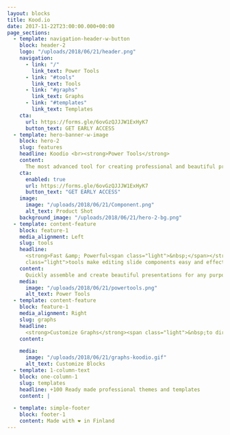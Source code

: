 ```yaml
---
layout: blocks
title: Kood.io
date: 2017-11-22T23:00:00.000+00:00
page_sections:
  - template: navigation-header-w-button
    block: header-2
    logo: "/uploads/2018/06/21/header.png"
    navigation:
      - link: "/"
        link_text: Power Tools
      - link: "#tools"
        link_text: Tools
      - link: "#graphs"
        link_text: Graphs
      - link: "#templates"
        link_text: Templates
    cta:
      url: https://forms.gle/6ovGzQJJJW1ExHyK7
      button_text: GET EARLY ACCESS
  - template: hero-banner-w-image
    block: hero-2
    slug: features
    headline: Koodio <br><strong>Power Tools</strong>
    content:
      The most advanced tool for creating professional and beautiful presentations in minutes.
    cta:
      enabled: true
      url: https://forms.gle/6ovGzQJJJW1ExHyK7
      button_text: "GET EARLY ACCESS"
    image:
      image: "/uploads/2018/06/21/Component.png"
      alt_text: Product Shot
    background_image: "/uploads/2018/06/21/hero-2-bg.png"
  - template: content-feature
    block: feature-1
    media_alignment: Left
    slug: tools
    headline:
      <strong>Fast &amp; Powerful<span class="light">&nbsp;</span></strong><span
      class="light">tools make editing slide components easy and effective</span>
    content:
      Quickly assemble and create beautiful presentations for any purpose with the world leading tool.
    media:
      image: "/uploads/2018/06/21/powertools.png"
      alt_text: Power Tools 
  - template: content-feature
    block: feature-1
    media_alignment: Right
    slug: graphs
    headline:
      <strong>Customize Graphs</strong><span class="light">&nbsp;to directly on the slides and match them with company brand guidelines</span>
    content:

    media:
      image: "/uploads/2018/06/21/graphs-koodio.gif"
      alt_text: Customize Blocks
  - template: 1-column-text
    block: one-column-1
    slug: templates
    headline: +100 Ready made professional themes and templates
    content: |

  - template: simple-footer
    block: footer-1
    content: Made with ❤︎ in Finland
---
```

